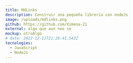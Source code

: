 ```yaml
---
title: MdLinks
description: Construir una pequeña libreria con nodeJs
image: /uploads/mdlinks.png
github: https://github.com/Ximena-21
external: algo que aun noo se
mockup: otroAlgo
# date: 2022-12-11T21:26:41.543Z
tecnologies:
  - JavaScript
  - NodeJs
---
```

